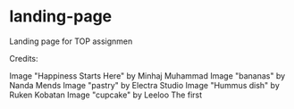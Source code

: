 # landing-page

Landing page for TOP assignmen

Credits:

Image "Happiness Starts Here" by Minhaj Muhammad
Image "bananas" by Nanda Mends
Image "pastry" by Electra Studio
Image "Hummus dish" by Ruken Kobatan
Image "cupcake" by Leeloo The first
